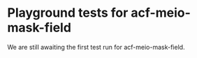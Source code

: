 # Playground tests for acf-meio-mask-field
We are still awaiting the first test run for acf-meio-mask-field.
